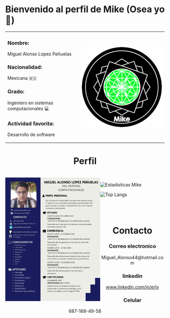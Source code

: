 <h1>Bienvenido al perfil de Mike (Osea yo 🫢)</h1>

<table  align="center" width=900>
  <tr>
    <td>
      <p  align="left">
<h3>Nombre: </h3><p>Miguel Alonso Lopez Peñuelas</p>
<h3>Nacionalidad: </h3> <p>Mexicana 🇲🇽</p>
<h3>Grado: </h3><p>Ingeniero en sistemas computacionales 💻</p> 
<h3>Actividad favorita: </h3> <p>Desarrollo de software</p>
      </p>
      </td>
    <td>
      <img align="center" src="Simbolo.png" width=400>
    </td>
    </tr>
</table>
<h1 align='center'>Perfil</h1>
<br/>
<a href="Curriculum.pdf"><img src="Curriculum.png" width=300  align="left"></a>
<p align="center">
  
![Estadisticas Mike](https://github-readme-stats.vercel.app/api?username=ING-Mike-Programador&show_icons=true&theme=holi)

![Top Langs](https://github-readme-stats.vercel.app/api/top-langs/?username=ING-Mike-Programador&show_icons=true&theme=github_dark&layout=donut)
</p>

<br>

<br>

<h1 align='center'>Contacto</h1>

<h3 align='center'>Correo electronico</h3>
<p align='center'>Miguel_Alonso44@hotmail.com</p>

<h3 align='center'>linkedin</h3>
<a href="www.linkedin.com/in/erlv"><p align='center'>www.linkedin.com/in/erlv</p></a>

<h3 align='center'>Celular</h3>
<p align='center'>687-168-49-58</p>









